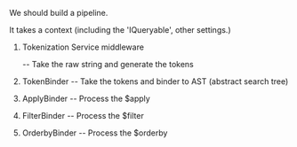 
We should build a pipeline.

It takes a context (including the 'IQueryable<T>', other settings.)

1) Tokenization Service middleware

      -- Take the raw string and generate the tokens

2) TokenBinder
      -- Take the tokens and binder to AST (abstract search tree)

3) ApplyBinder
      -- Process the $apply

4) FilterBinder
      -- Process the $filter

5) OrderbyBinder
      -- Process the $orderby

